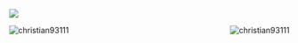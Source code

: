 <img align="center" src="https://i.ibb.co/B4Bnych/banner.png&https://github.com/Christian93111"/>

<!-- <p align="center">🌐 Still Learning And Exploring in a World of Technology</p> -->

 <!-- <h3 align="center">Languages and Tools:</h3>

<p align="center">
  <a href="https://skillicons.dev">
    <img src="https://skillicons.dev/icons?i=html,css,bootstrap,js,py,nodejs,git" />
  </a>
</p> -->

<img align="left" src="https://github-readme-stats.vercel.app/api/top-langs?username=christian93111&theme=transparent&show_icons=true&locale=en&layout=compact" alt="christian93111"/>  </p>

<img align="right" src="https://github-readme-stats.vercel.app/api?username=christian93111&theme=transparent&show_icons=true&locale=en" alt="christian93111"/>

<!-- <img align="center" src="https://streak-stats.demolab.com/?user=Christian93111&theme=transparent&https://git.io/streak-stats"/> -->
